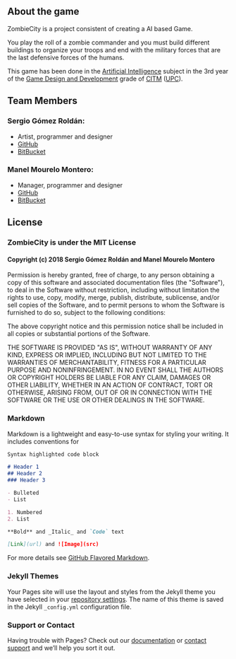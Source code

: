 ## About the game

ZombieCity is a project consistent of creating a AI based Game.

You play the roll of a zombie commander and you must build different buildings to organize your troops and end with the military forces that are the last defensive forces of the humans.

This game has been done in the [Artificial Intelligence](https://www.upc.edu/estudispdf/guia_docent.php?codi=804245&lang=ing) subject in the 3rd year of the [Game Design and Development](https://www.citm.upc.edu/ing/estudis/graus-videojocs/) grade of [CITM](https://www.citm.upc.edu/ing/) ([UPC](https://www.upc.edu/en?set_language=en)).

## Team Members

### Sergio Gómez Roldán: 
* Artist, programmer and designer
* [GitHub](https://github.com/Sersius) 
* [BitBucket](https://bitbucket.org/Sersius3/)

### Manel Mourelo Montero: 
* Manager, programmer and designer
* [GitHub](https://github.com/manelmourelo) 
* [BitBucket](https://bitbucket.org/manel_mourelo/)



## License

### ZombieCity is under the MIT License

#### Copyright (c) 2018 Sergio Gómez Roldán and Manel Mourelo Montero

Permission is hereby granted, free of charge, to any person obtaining a copy
of this software and associated documentation files (the "Software"), to deal
in the Software without restriction, including without limitation the rights
to use, copy, modify, merge, publish, distribute, sublicense, and/or sell
copies of the Software, and to permit persons to whom the Software is
furnished to do so, subject to the following conditions:

The above copyright notice and this permission notice shall be included in all
copies or substantial portions of the Software.

THE SOFTWARE IS PROVIDED "AS IS", WITHOUT WARRANTY OF ANY KIND, EXPRESS OR
IMPLIED, INCLUDING BUT NOT LIMITED TO THE WARRANTIES OF MERCHANTABILITY,
FITNESS FOR A PARTICULAR PURPOSE AND NONINFRINGEMENT. IN NO EVENT SHALL THE
AUTHORS OR COPYRIGHT HOLDERS BE LIABLE FOR ANY CLAIM, DAMAGES OR OTHER
LIABILITY, WHETHER IN AN ACTION OF CONTRACT, TORT OR OTHERWISE, ARISING FROM,
OUT OF OR IN CONNECTION WITH THE SOFTWARE OR THE USE OR OTHER DEALINGS IN THE
SOFTWARE.

### Markdown

Markdown is a lightweight and easy-to-use syntax for styling your writing. It includes conventions for

```markdown
Syntax highlighted code block

# Header 1
## Header 2
### Header 3

- Bulleted
- List

1. Numbered
2. List

**Bold** and _Italic_ and `Code` text

[Link](url) and ![Image](src)
```

For more details see [GitHub Flavored Markdown](https://guides.github.com/features/mastering-markdown/).

### Jekyll Themes

Your Pages site will use the layout and styles from the Jekyll theme you have selected in your [repository settings](https://github.com/manelmourelo/ZombieCity/settings). The name of this theme is saved in the Jekyll `_config.yml` configuration file.

### Support or Contact

Having trouble with Pages? Check out our [documentation](https://help.github.com/categories/github-pages-basics/) or [contact support](https://github.com/contact) and we’ll help you sort it out.
